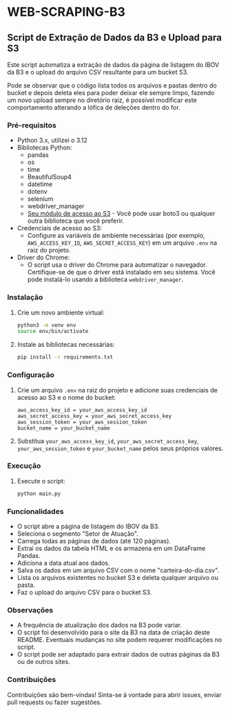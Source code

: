 # WEB-SCRAPING-B3

## Script de Extração de Dados da B3 e Upload para S3

Este script automatiza a extração de dados da página de listagem do IBOV da B3 e o upload do 
arquivo CSV resultante para um bucket S3.

Pode se observar que o código lista todos os arquivos e pastas dentro do bucket e depois deleta eles
para poder deixar ele sempre limpo, fazendo um novo upload sempre no diretório raiz, é possível modificar este 
comportamento alterando a lófica de deleções dentro do for.

### Pré-requisitos

* Python 3.x, utilizei o 3.12
* Bibliotecas Python:
    * pandas
    * os
    * time
    * BeautifulSoup4
    * datetime
    * dotenv
    * selenium
    * webdriver_manager
    * [Seu módulo de acesso ao S3](https://boto3.amazonaws.com/v1/documentation/api/latest/guide/quickstart.html) -  Você pode usar boto3 ou qualquer outra biblioteca que você preferir.
* Credenciais de acesso ao S3:
    * Configure as variáveis de ambiente necessárias (por exemplo, `AWS_ACCESS_KEY_ID`, `AWS_SECRET_ACCESS_KEY`) em um arquivo `.env` na raiz do projeto.
* Driver do Chrome:
    * O script usa o driver do Chrome para automatizar o navegador. Certifique-se de que o driver está instalado em seu sistema. Você pode instalá-lo usando a biblioteca `webdriver_manager`.

### Instalação

1. Crie um novo ambiente virtual:
   ```bash
   python3 -m venv env
   source env/bin/activate 
   ```
2. Instale as bibliotecas necessárias:
   ```bash
   pip install -r requirements.txt
   ```

### Configuração

1. Crie um arquivo `.env` na raiz do projeto e adicione suas credenciais de acesso ao S3 e o nome do bucket:
   ```
   aws_access_key_id = your_aws_access_key_id
   aws_secret_access_key = your_aws_secret_access_key
   aws_session_token = your_aws_session_token
   bucket_name = your_bucket_name
   ```
2. Substitua `your_aws_access_key_id`, `your_aws_secret_access_key`, `your_aws_session_token` e `your_bucket_name` pelos seus próprios valores.

### Execução

1. Execute o script:
   ```bash
   python main.py 
   ```

### Funcionalidades

* O script abre a página de listagem do IBOV da B3.
* Seleciona o segmento "Setor de Atuação".
* Carrega todas as páginas de dados (até 120 páginas).
* Extrai os dados da tabela HTML e os armazena em um DataFrame Pandas.
* Adiciona a data atual aos dados.
* Salva os dados em um arquivo CSV com o nome "carteira-do-dia.csv".
* Lista os arquivos existentes no bucket S3 e deleta qualquer arquivo ou pasta.
* Faz o upload do arquivo CSV para o bucket S3.

### Observações

* A frequência de atualização dos dados na B3 pode variar.
* O script foi desenvolvido para o site da B3 na data de criação deste README. Eventuais mudanças no site podem requerer modificações no script.
* O script pode ser adaptado para extrair dados de outras páginas da B3 ou de outros sites.

### Contribuições

Contribuições são bem-vindas! Sinta-se à vontade para abrir issues, enviar pull requests ou fazer sugestões.

